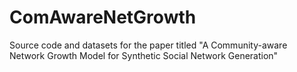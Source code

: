 # ComAwareNetGrowth
Source code and datasets for the paper titled "A Community-aware Network Growth Model for Synthetic Social Network Generation"
